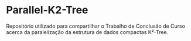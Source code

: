 # Parallel-K2-Tree
Repositório utilizado para compartilhar o Trabalho de Conclusão de Curso acerca da paralelização da estrutura de dados compactas K²-Tree.

